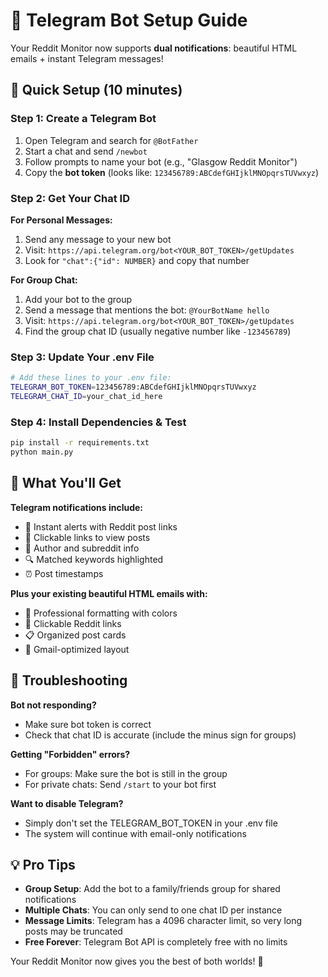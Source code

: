 # 📱 Telegram Bot Setup Guide

Your Reddit Monitor now supports **dual notifications**: beautiful HTML emails + instant Telegram messages!

## 🚀 Quick Setup (10 minutes)

### Step 1: Create a Telegram Bot
1. Open Telegram and search for `@BotFather`
2. Start a chat and send `/newbot`
3. Follow prompts to name your bot (e.g., "Glasgow Reddit Monitor")
4. Copy the **bot token** (looks like: `123456789:ABCdefGHIjklMNOpqrsTUVwxyz`)

### Step 2: Get Your Chat ID

**For Personal Messages:**
1. Send any message to your new bot
2. Visit: `https://api.telegram.org/bot<YOUR_BOT_TOKEN>/getUpdates`
3. Look for `"chat":{"id": NUMBER}` and copy that number

**For Group Chat:**
1. Add your bot to the group
2. Send a message that mentions the bot: `@YourBotName hello`
3. Visit: `https://api.telegram.org/bot<YOUR_BOT_TOKEN>/getUpdates`
4. Find the group chat ID (usually negative number like `-123456789`)

### Step 3: Update Your .env File
```bash
# Add these lines to your .env file:
TELEGRAM_BOT_TOKEN=123456789:ABCdefGHIjklMNOpqrsTUVwxyz
TELEGRAM_CHAT_ID=your_chat_id_here
```

### Step 4: Install Dependencies & Test
```bash
pip install -r requirements.txt
python main.py
```

## 🎯 What You'll Get

**Telegram notifications include:**
- 🎫 Instant alerts with Reddit post links
- 📱 Clickable links to view posts
- 👤 Author and subreddit info
- 🔍 Matched keywords highlighted
- ⏰ Post timestamps

**Plus your existing beautiful HTML emails with:**
- 🎨 Professional formatting with colors
- 🔗 Clickable Reddit links
- 📋 Organized post cards
- 📧 Gmail-optimized layout

## 🔧 Troubleshooting

**Bot not responding?**
- Make sure bot token is correct
- Check that chat ID is accurate (include the minus sign for groups)

**Getting "Forbidden" errors?**
- For groups: Make sure the bot is still in the group
- For private chats: Send `/start` to your bot first

**Want to disable Telegram?**
- Simply don't set the TELEGRAM_BOT_TOKEN in your .env file
- The system will continue with email-only notifications

## 💡 Pro Tips

- **Group Setup**: Add the bot to a family/friends group for shared notifications
- **Multiple Chats**: You can only send to one chat ID per instance
- **Message Limits**: Telegram has a 4096 character limit, so very long posts may be truncated
- **Free Forever**: Telegram Bot API is completely free with no limits

Your Reddit Monitor now gives you the best of both worlds! 🚀
